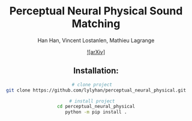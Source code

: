 <div align="center">

# Perceptual Neural Physical Sound Matching
Han Han, Vincent Lostanlen, Mathieu Lagrange

[![arXiv]](https://arxiv.org/abs/2301.02886)

## Installation:

```bash
# clone project   
git clone https://github.com/lylyhan/perceptual_neural_physical.git

# install project   
cd perceptual_neural_physical
python -m pip install .

```   
